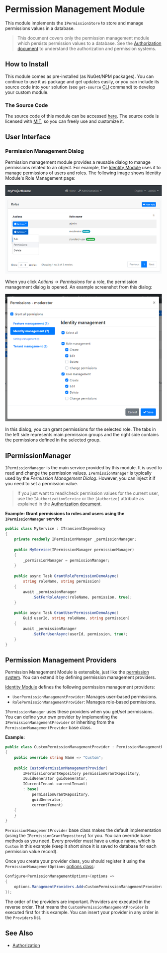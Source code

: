 # Permission Management Module

This module implements the `IPermissionStore` to store and manage permissions values in a database.

> This document covers only the permission management module which persists permission values to a database. See the [Authorization document](../Authorization.md) to understand the authorization and permission systems.

## How to Install

This module comes as pre-installed (as NuGet/NPM packages). You can continue to use it as package and get updates easily, or you can include its source code into your solution (see `get-source` [CLI](../CLI.md) command) to develop your custom module.

### The Source Code

The source code of this module can be accessed [here](https://github.com/abpframework/abp/tree/dev/modules/permission-management). The source code is licensed with [MIT](https://choosealicense.com/licenses/mit/), so you can freely use and customize it.

## User Interface

### Permission Management Dialog

Permission management module provides a reusable dialog to manage permissions related to an object. For example, the [Identity Module](Identity.md) uses it to manage permissions of users and roles. The following image shows Identity Module's Role Management page:

![permissions-module-open-dialog](../images/permissions-module-open-dialog.png)

When you click *Actions* -> *Permissions* for a role, the permission management dialog is opened. An example screenshot from this dialog:

![permissions-module-dialog](../images/permissions-module-dialog.png)

In this dialog, you can grant permissions for the selected role. The tabs in the left side represents main permission groups and the right side contains the permissions defined in the selected group.

## IPermissionManager

`IPermissionManager` is the main service provided by this module. It is used to read and change the permission values. `IPermissionManager` is typically used by the *Permission Management Dialog*. However, you can inject it if you need to set a permission value.

> If you just want to read/check permission values for the current user, use the `IAuthorizationService` or the `[Authorize]` attribute as explained in the [Authorization document](../Authorization.md).

**Example: Grant permissions to roles and users using the `IPermissionManager` service**

````csharp
public class MyService : ITransientDependency
{
    private readonly IPermissionManager _permissionManager;

    public MyService(IPermissionManager permissionManager)
    {
        _permissionManager = permissionManager;
    }

    public async Task GrantRolePermissionDemoAsync(
        string roleName, string permission)
    {
        await _permissionManager
            .SetForRoleAsync(roleName, permission, true);
    }

    public async Task GrantUserPermissionDemoAsync(
        Guid userId, string roleName, string permission)
    {
        await _permissionManager
            .SetForUserAsync(userId, permission, true);
    }
}
````

## Permission Management Providers

Permission Management Module is extensible, just like the [permission system](../Authorization.md).  You can extend it by defining permission management providers.

[Identity Module](Identity.md) defines the following permission management providers:

* `UserPermissionManagementProvider`: Manages user-based permissions.
* `RolePermissionManagementProvider`: Manages role-based permissions.

`IPermissionManager` uses these providers when you get/set permissions. You can define your own provider by implementing the `IPermissionManagementProvider` or inheriting from the `PermissionManagementProvider` base class.

**Example:**

````csharp
public class CustomPermissionManagementProvider : PermissionManagementProvider
{
    public override string Name => "Custom";

    public CustomPermissionManagementProvider(
        IPermissionGrantRepository permissionGrantRepository,
        IGuidGenerator guidGenerator,
        ICurrentTenant currentTenant)
        : base(
            permissionGrantRepository,
            guidGenerator,
            currentTenant)
    {
    }
}
````

`PermissionManagementProvider` base class makes the default implementation (using the `IPermissionGrantRepository`) for you. You can override base methods as you need. Every provider must have a unique name, which is `Custom` in this example (keep it short since it is saved to database for each permission value record).

Once you create your provider class, you should register it using the `PermissionManagementOptions` [options class](../Options.md):

````csharp
Configure<PermissionManagementOptions>(options =>
{
    options.ManagementProviders.Add<CustomPermissionManagementProvider>();
});
````

The order of the providers are important. Providers are executed in the reverse order. That means the `CustomPermissionManagementProvider` is executed first for this example. You can insert your provider in any order in the `Providers` list.

## See Also

* [Authorization](../Authorization.md)
